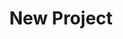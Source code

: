 ---
description: Creation of a new data project
id_: newproject
issues:
- num: 41
  title: Python Package Index
  url: https://github.com/sscu-budapest/sscu-budapest.github.io/issues/41
- num: 13
  title: Twitter Academic API
  url: https://github.com/sscu-budapest/sscu-budapest.github.io/issues/13
- num: 44
  title: Movie Dialogue and Closed Caption Data
  url: https://github.com/sscu-budapest/sscu-budapest.github.io/issues/44
- num: 36
  title: Portfolio Financial Forum
  url: https://github.com/sscu-budapest/sscu-budapest.github.io/issues/36
- num: 16
  title: GitHub Collaboration Information
  url: https://github.com/sscu-budapest/sscu-budapest.github.io/issues/16
- num: 60
  title: polygons of hungarian election zones
  url: https://github.com/sscu-budapest/sscu-budapest.github.io/issues/60
- num: 75
  title: GTFS dataset
  url: https://github.com/sscu-budapest/sscu-budapest.github.io/issues/75
- num: 58
  title: ingatlan.com dataset
  url: https://github.com/sscu-budapest/sscu-budapest.github.io/issues/58
title: New Project
---